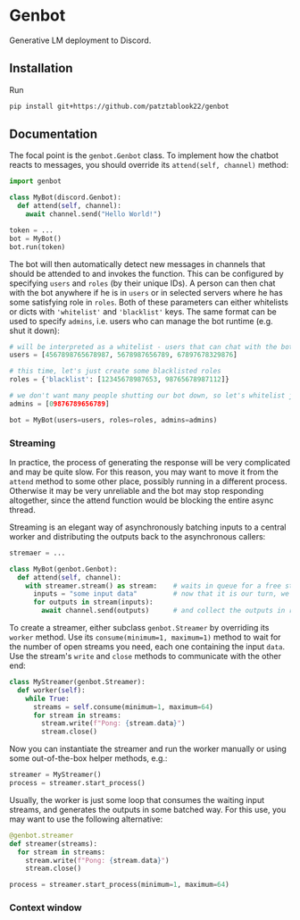 # Genbot

Generative LM deployment to Discord.
 
## Installation

Run

```sh
pip install git+https://github.com/patztablook22/genbot
```

## Documentation

The focal point is the `genbot.Genbot` class. To implement how the chatbot reacts to messages, you should override its `attend(self, channel)` method:

```py
import genbot

class MyBot(discord.Genbot):
  def attend(self, channel):
    await channel.send("Hello World!")

token = ...
bot = MyBot()
bot.run(token)
```

The bot will then automatically detect new messages in channels that should be attended to and invokes the function. This can be configured by specifying `users` and `roles` (by their unique IDs). A person can then chat with the bot anywhere 
if he is in `users` or in selected servers where he has some satisfying role in `roles`. Both of these parameters can either whitelists or dicts with `'whitelist'` and `'blacklist'` keys. The same format can be used to specify `admins`, i.e. users who can manage the bot runtime (e.g. shut it down):

```py
# will be interpreted as a whitelist - users that can chat with the bot anywhere, even DMs
users = [4567898765678987, 5678987656789, 67897678329876]

# this time, let's just create some blacklisted roles
roles = {'blacklist': [12345678987653, 98765678987112]}

# we don't want many people shutting our bot down, so let's whitelist just one
admins = [09876789656789]

bot = MyBot(users=users, roles=roles, admins=admins)
```

### Streaming

In practice, the process of generating the response will be very complicated and may be quite slow. For this reason, you may want to move it from the `attend` method to some other place, possibly running in a different process. Otherwise it may be very unreliable and the bot may stop responding altogether, since the attend function would be blocking the entire async thread.

Streaming is an elegant way of asynchronously batching inputs to a central worker and distributing the outputs back to the asynchronous callers:

```py
stremaer = ...

class MyBot(genbot.Genbot):
  def attend(self, channel):
    with streamer.stream() as stream:    # waits in queue for a free stream slot
      inputs = "some input data"         # now that it is our turn, we create the inputs
      for outputs in stream(inputs):
        await channel.send(outputs)      # and collect the outputs in real time
```

To create a streamer, either subclass `genbot.Streamer` by overriding its `worker` method. Use its `consume(minimum=1, maximum=1)` method to wait for the number of open streams you need, each one containing the input `data`. Use the stream's `write` and `close` methods to communicate with the other end:

```py
class MyStreamer(genbot.Streamer):
  def worker(self):
    while True:
      streams = self.consume(minimum=1, maximum=64)
      for stream in streams:
        stream.write(f"Pong: {stream.data}")
        stream.close()
```

Now you can instantiate the streamer and run the worker manually or using some out-of-the-box helper methods, e.g.:

```py
streamer = MyStreamer()
process = streamer.start_process()
```

Usually, the worker is just some loop that consumes the waiting input streams, and generates the outputs in some batched way. For this use, you may want to use the following alternative:
```py
@genbot.streamer
def streamer(streams):
  for stream in streams:
    stream.write(f"Pong: {stream.data}")
    stream.close()

process = streamer.start_process(minimum=1, maximum=64)
```

### Context window

